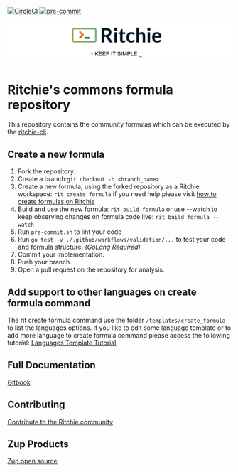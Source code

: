 <!-- markdownlint-disable MD041 MD033 MD013-->
[![CircleCI](https://circleci.com/gh/ZupIT/ritchie-formulas/tree/ritchie-2.0.0.svg?style=shield)](https://circleci.com/gh/ZupIT/ritchie-formulas)
[![pre-commit](https://img.shields.io/badge/pre--commit-enabled-brightgreen?logo=pre-commit&logoColor=white)](https://github.com/pre-commit/pre-commit)

<img class="special-img-class" src="/docs/img/ritchie-banner.png" />

# Ritchie's commons formula repository

This repository contains the community formulas which can be executed by the [ritchie-cli](https://github.com/ZupIT/ritchie-cli).

## Create a new formula

1. Fork the repository.
2. Create a branch:`git checkout -b <branch_name>`
3. Create a new formula, using the forked repository as a Ritchie
workspace: `rit create formula` if you need help please visit
 [how to create formulas on Ritchie](https://docs.ritchiecli.io/getting-started/creating-formulas)
4. Build and use the new formula: `rit build formula`
 or use --watch to keep observing changes on formula code live: `rit build formula --watch`
5. Run `pre-commit.sh` to lint your code
6. Run `go test -v ./.github/workflows/validation/...` to test your code and formula
structure. _(GoLang Required)_
7. Commit your implementation.
8. Push your branch.
9. Open a pull request on the repository for analysis.

## Add support to other languages on create formula command

The rit create formula command use the folder `/templates/create_formula`
to list the languages options. If you like to edit some language template
or to add more language to create formula command please access
the following tutorial:
[Languages Template Tutorial](https://github.com/ZupIT/ritchie-formulas/tree/master/templates/create_formula)

## Full Documentation

[Gitbook](https://docs.ritchiecli.io)

## Contributing

[Contribute to the Ritchie community](https://github.com/ZupIT/ritchie-cli/blob/master/CONTRIBUTING.md)

## Zup Products

[Zup open source](https://opensource.zup.com.br)
